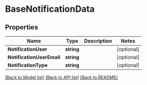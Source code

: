 # BaseNotificationData

## Properties

Name | Type | Description | Notes
------------ | ------------- | ------------- | -------------
**NotificationUser** | **string** |  | [optional] 
**NotificationUserEmail** | **string** |  | [optional] 
**NotificationType** | **string** |  | [optional] 

[[Back to Model list]](../README.md#documentation-for-models) [[Back to API list]](../README.md#documentation-for-api-endpoints) [[Back to README]](../README.md)


